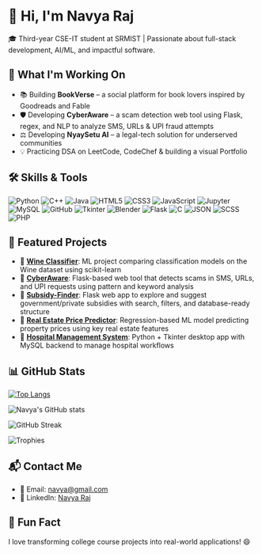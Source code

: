 # 👋 Hi, I'm Navya Raj

🎓 Third-year CSE-IT student at SRMIST | Passionate about full-stack development, AI/ML, and impactful software.


## 🚀 What I'm Working On
- 📚 Building **BookVerse** – a social platform for book lovers inspired by Goodreads and Fable  
- 🛡️ Developing **CyberAware** – a scam detection web tool using Flask, regex, and NLP to analyze SMS, URLs & UPI fraud attempts  
- ⚖️ Developing **NyaySetu AI** – a legal-tech solution for underserved communities  
- 💡 Practicing DSA on LeetCode, CodeChef & building a visual Portfolio


## 🛠️ Skills & Tools

![Python](https://img.shields.io/badge/Python-3776AB?style=flat&logo=python&logoColor=white)
![C++](https://img.shields.io/badge/C++-00599C?style=flat&logo=c%2B%2B&logoColor=white)
![Java](https://img.shields.io/badge/Java-ED8B00?style=flat&logo=java&logoColor=white)
![HTML5](https://img.shields.io/badge/HTML5-E34F26?style=flat&logo=html5&logoColor=white)
![CSS3](https://img.shields.io/badge/CSS3-1572B6?style=flat&logo=css3&logoColor=white)
![JavaScript](https://img.shields.io/badge/JavaScript-F7DF1E?style=flat&logo=javascript&logoColor=black)
![Jupyter](https://img.shields.io/badge/Jupyter-F37626?style=flat&logo=jupyter&logoColor=white)
![MySQL](https://img.shields.io/badge/MySQL-4479A1?style=flat&logo=mysql&logoColor=white)
![GitHub](https://img.shields.io/badge/GitHub-100000?style=flat&logo=github&logoColor=white)
![Tkinter](https://img.shields.io/badge/Tkinter-FF6F00?style=flat)
![Blender](https://img.shields.io/badge/Blender-F5792A?style=flat&logo=blender&logoColor=white)
![Flask](https://img.shields.io/badge/Flask-000000?style=flat&logo=flask&logoColor=white)
![C](https://img.shields.io/badge/C-00599C?style=flat&logo=c&logoColor=white)
![JSON](https://img.shields.io/badge/JSON-5E5C5C?style=flat&logo=json&logoColor=white)
![SCSS](https://img.shields.io/badge/SCSS-CC6699?style=flat&logo=sass&logoColor=white)
![PHP](https://img.shields.io/badge/PHP-777BB4?style=flat&logo=php&logoColor=white)



## 📌 Featured Projects

- 🔗 [**Wine Classifier**](https://github.com/Navya-1803): ML project comparing classification models on the Wine dataset using scikit-learn
- 🔗 [**CyberAware**](https://github.com/Navya-1803/CyberAware): Flask-based web tool that detects scams in SMS, URLs, and UPI requests using pattern and keyword analysis
- 🔗 [**Subsidy-Finder**](https://github.com/Navya-1803/Subsidy-Finder): Flask web app to explore and suggest government/private subsidies with search, filters, and database-ready structure
- 🔗 [**Real Estate Price Predictor**](https://github.com/Navya-1803): Regression-based ML model predicting property prices using key real estate features
- 🔗 [**Hospital Management System**](https://github.com/Navya-1803/Hospital_Management): Python + Tkinter desktop app with MySQL backend to manage hospital workflows 


## 📊 GitHub Stats


[![Top Langs](https://github-readme-stats.vercel.app/api/top-langs/?username=Navya-1803&theme=transparent&show_icons=true&langs_count=8&layout=compact)](https://github.com/Navya-1803/github-readme-stats)

![Navya's GitHub stats](https://github-readme-stats.vercel.app/api?username=Navya-1803&theme=transparent&show_icons=true&show=show_all_commits)

![GitHub Streak](https://streak-stats.demolab.com?user=Navya-1803&theme=transparent)

![Trophies](https://github-profile-trophy.vercel.app/?username=Navya-1803&theme=transparent&no-frame=true)



## 📬 Contact Me

- 📧 Email: navya@gmail.com  
- 💼 LinkedIn: [Navya Raj](https://www.linkedin.com/in/navya-raj-473710302/)


## 🎯 Fun Fact

I love transforming college course projects into real-world applications! 😄

